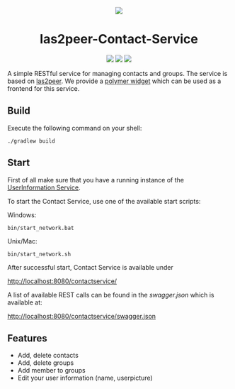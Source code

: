 <p align="center">
  <img src="https://raw.githubusercontent.com/rwth-acis/las2peer/master/img/logo/bitmap/las2peer-logo-128x128.png" />
</p>
<h1 align="center">las2peer-Contact-Service</h1>
<p align="center">
  <a href="https://travis-ci.org/rwth-acis/las2peer-Contact-Service" alt="Travis Build Status">
        <img src="https://travis-ci.org/rwth-acis/las2peer-Contact-Service.svg?branch=master" /></a>
  <a href="https://codecov.io/gh/rwth-acis/las2peer-Contact-Service" alt="Code Coverage">
        <img src="https://codecov.io/gh/rwth-acis/las2peer-Contact-Service/branch/master/graph/badge.svg" /></a>
  <a href="https://libraries.io/github/rwth-acis/las2peer-contact-service" alt="Dependencies">
        <img src="https://img.shields.io/librariesio/github/rwth-acis/las2peer-Contact-Service" /></a>
</p>

A simple RESTful service for managing contacts and groups. The service is based on [las2peer](https://github.com/rwth-acis/LAS2peer). We provide a [polymer widget](https://github.com/rwth-acis/las2peer-frontend-user-widget) which can be used as a frontend for this service. 

Build
--------
Execute the following command on your shell:

```shell
./gradlew build
```

Start
--------

First of all make sure that you have a running instance of the [UserInformation Service](https://github.com/rwth-acis/las2peer-UserInformation-Service).

To start the Contact Service, use one of the available start scripts:

Windows:

```shell
bin/start_network.bat
```

Unix/Mac:
```shell
bin/start_network.sh
```

After successful start, Contact Service is available under

[http://localhost:8080/contactservice/](http://localhost:8080/contactservice/)

A list of available REST calls can be found in the *swagger.json* which is available at:

[http://localhost:8080/contactservice/swagger.json](http://localhost:8080/contactservice/swagger.json)


Features
--------

* Add, delete contacts
* Add, delete groups
* Add member to groups
* Edit your user information (name, userpicture)

